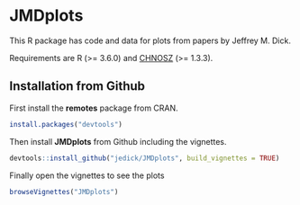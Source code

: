 # JMDplots

This R package has code and data for plots from papers by Jeffrey M. Dick.

Requirements are R (>= 3.6.0) and [CHNOSZ](http://chnosz.net) (>= 1.3.3).

## Installation from Github

First install the **remotes** package from CRAN.

```R
install.packages("devtools")
```

Then install **JMDplots** from Github including the vignettes.

```R
devtools::install_github("jedick/JMDplots", build_vignettes = TRUE)
```

Finally open the vignettes to see the plots

```R
browseVignettes("JMDplots")
```
